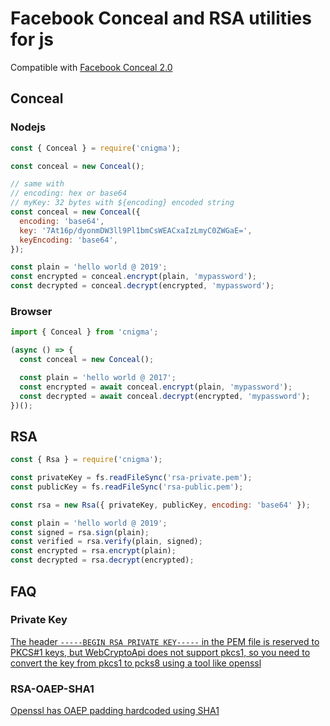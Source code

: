 # Facebook Conceal and RSA utilities for js

Compatible with [Facebook Conceal 2.0](https://github.com/facebook/conceal)

## Conceal

### Nodejs

```javascript
const { Conceal } = require('cnigma');

const conceal = new Conceal();

// same with
// encoding: hex or base64
// myKey: 32 bytes with ${encoding} encoded string
const conceal = new Conceal({
  encoding: 'base64',
  key: '7At16p/dyonmDW3ll9Pl1bmCsWEACxaIzLmyC0ZWGaE=',
  keyEncoding: 'base64',
});

const plain = 'hello world @ 2019';
const encrypted = conceal.encrypt(plain, 'mypassword');
const decrypted = conceal.decrypt(encrypted, 'mypassword');
```

### Browser

```javascript
import { Conceal } from 'cnigma';

(async () => {
  const conceal = new Conceal();

  const plain = 'hello world @ 2017';
  const encrypted = await conceal.encrypt(plain, 'mypassword');
  const decrypted = await conceal.decrypt(encrypted, 'mypassword');
})();
```

## RSA

```js
const { Rsa } = require('cnigma');

const privateKey = fs.readFileSync('rsa-private.pem');
const publicKey = fs.readFileSync('rsa-public.pem');

const rsa = new Rsa({ privateKey, publicKey, encoding: 'base64' });

const plain = 'hello world @ 2019';
const signed = rsa.sign(plain);
const verified = rsa.verify(plain, signed);
const encrypted = rsa.encrypt(plain);
const decrypted = rsa.decrypt(encrypted);
```

## FAQ

### Private Key

[The header `-----BEGIN RSA PRIVATE KEY-----` in the PEM file is reserved to PKCS#1 keys, but WebCryptoApi does not support pkcs1, so you need to convert the key from pkcs1 to pcks8 using a tool like openssl](https://stackoverflow.com/questions/51033786/how-can-i-import-an-rsa-private-key-in-pem-format-for-use-with-webcrypto)

### RSA-OAEP-SHA1

[Openssl has OAEP padding hardcoded using SHA1](https://stackoverflow.com/questions/33532091/rsa-crypto-between-node-js-and-webcrypto)

